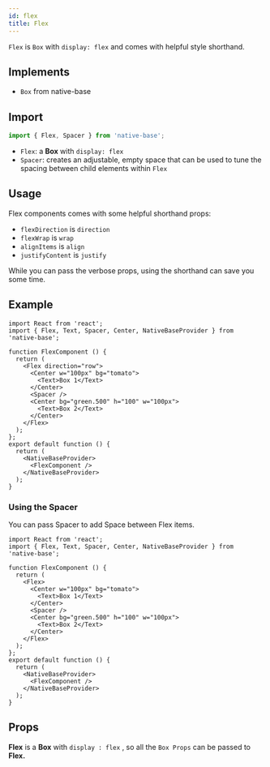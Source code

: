 ```yaml
---
id: flex
title: Flex
---
```


`Flex` is `Box` with `display: flex` and comes with helpful style shorthand.

## Implements

- `Box` from native-base

## Import

```jsx
import { Flex, Spacer } from 'native-base';
```

- `Flex`: a **Box** with `display: flex`
- `Spacer`: creates an adjustable, empty space that can be used to tune the spacing between child elements within `Flex`

## Usage

Flex components comes with some helpful shorthand props:

- `flexDirection` is `direction`
- `flexWrap` is `wrap`
- `alignItems` is `align`
- `justifyContent` is `justify`

While you can pass the verbose props, using the shorthand can save you some time.

## Example

```SnackPlayer name=Flex%20Example
import React from 'react';
import { Flex, Text, Spacer, Center, NativeBaseProvider } from 'native-base';

function FlexComponent () {
  return (
    <Flex direction="row">
      <Center w="100px" bg="tomato">
        <Text>Box 1</Text>
      </Center>
      <Spacer />
      <Center bg="green.500" h="100" w="100px">
        <Text>Box 2</Text>
      </Center>
    </Flex>
  );
};
export default function () {
  return (
    <NativeBaseProvider>
      <FlexComponent />
    </NativeBaseProvider>
  );
}
```

### Using the Spacer

You can pass Spacer to add Space between Flex items.

```SnackPlayer name=Flex%20Example(Spacer)
import React from 'react';
import { Flex, Text, Spacer, Center, NativeBaseProvider } from 'native-base';

function FlexComponent () {
  return (
    <Flex>
      <Center w="100px" bg="tomato">
        <Text>Box 1</Text>
      </Center>
      <Spacer />
      <Center bg="green.500" h="100" w="100px">
        <Text>Box 2</Text>
      </Center>
    </Flex>
  );
};
export default function () {
  return (
    <NativeBaseProvider>
      <FlexComponent />
    </NativeBaseProvider>
  );
}
```

## Props

**Flex** is a **Box** with `display : flex` , so all the `Box Props` can be passed to **Flex.**
